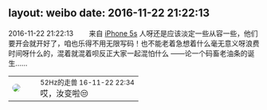 layout: weibo
date: 2016-11-22 21:22:13
---
<meta name="referrer" content="no-referrer" />

2016-11-22 21:22:13  &nbsp;&nbsp;&nbsp;&nbsp;&nbsp;&nbsp; 来自 <a href="sinaweibo://customweibosource" rel="nofollow">iPhone 5s</a>
人呀还是应该淡定一些从容一些，他们要开会就开好了，咱也乐得不用无限写码！也不能老着急想着什么毫无意义呀浪费时间呀什么的，混着就混着呗反正大家一起混怕什么
——论一个码畜老油条的诞生…… ​​​

<table style="width: 100%;">
  <tr>
    <td style="width: 40px;"><img style="border-radius:50%" src="https://tva4.sinaimg.cn/crop.0.0.180.180.50/8beaf773jw1e8qgp5bmzyj2050050aa8.jpg?KID=imgbed,tva&Expires=1624466405&ssig=54O6x2Hf9w"></td>
    <td colspan="2"><small>52Hz的走兽 16-11-22 22:34</small><br/>哎，汝变啦😒</td>
  </tr>
</table>
